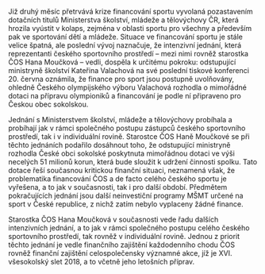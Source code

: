 ﻿---
nazev: Jednání starostky ČOS vedla k poskytnutí mimořádné dotace, jednání pokračují
tags: ustredi→verejnost ustredi→jednota ustredi→zupa
---

Již druhý měsíc přetrvává krize financování sportu vyvolaná pozastavením dotačních titulů Ministerstva školství, mládeže a tělovýchovy ČR, která hrozila vyústit v kolaps, zejména v oblasti sportu pro všechny a především pak ve sportování dětí a mládeže. Situace ve financování sportu je stále velice špatná, ale poslední vývoj naznačuje, že intenzivní jednání, která reprezentanti českého sportovního prostředí – mezi nimi rovněž starostka ČOS Hana Moučková – vedli, dospěla k určitému pokroku: odstupující ministryně školství Kateřina Valachová na své poslední tiskové konferenci 20. června oznámila, že finance pro sport jsou postupně uvolňovány, ohledně Českého olympijského výboru Valachová rozhodla o mimořádné dotaci na přípravu olympioniků a financování je podle ní připraveno pro Českou obec sokolskou.

Jednání s Ministerstvem školství, mládeže a tělovýchovy probíhala a probíhají jak v rámci společného postupu zástupců českého sportovního prostředí, tak i v individuální rovině. Starostce ČOS Haně Moučkové se při těchto jednáních podařilo dosáhnout toho, že odstupující ministryně rozhodla České obci sokolské poskytnuta mimořádnou dotaci ve výši necelých 51 milionů korun, která bude sloužit k udržení činnosti spolku. Tato dotace řeší současnou kritickou finanční situaci, neznamená však, že problematika financování ČOS a de facto celého českého sportu je vyřešena, a to jak v současnosti, tak i pro další období. Předmětem pokračujících jednání jsou další neinvestiční programy MŠMT určené na sport v České republice, z nichž zatím nebylo vyplaceny žádné finance.

Starostka ČOS Hana Moučková v současnosti vede řadu dalších intenzivních jednání, a to jak v rámci společného postupu celého českého sportovního prostředí, tak rovněž v individuální rovině. Jednou z priorit těchto jednání je vedle finančního zajištění každodenního chodu ČOS rovněž finanční zajištění celospolečensky významné akce, jíž je XVI. všesokolský slet 2018, a to včetně jeho letošních příprav.